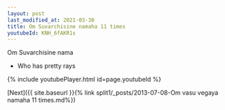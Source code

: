 ```yaml
---
layout: post
last_modified_at: 2021-03-30
title: Om Suvarchisine namaha 11 times
youtubeId: KNH_6fAKR1s
---
```

 
 
Om Suvarchisine nama 
 
 -  Who has pretty rays 
 
  
 
  
 
 
 
 
 
 


{% include youtubePlayer.html id=page.youtubeId %}
 
[Next]({{ site.baseurl }}{% link  split1/_posts/2013-07-08-Om vasu vegaya namaha 11 times.md%})
 

